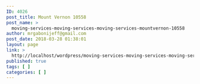 ```yaml
---
ID: 4026
post_title: Mount Vernon 10558
post_name: >
  moving-services-moving-services-moving-services-mountvernon-10558
author: mrgabonijeff@gmail.com
post_date: 2018-03-28 01:38:01
layout: page
link: >
  http://localhost/wordpress/moving-services-moving-services-moving-services-mountvernon-10558/
published: true
tags: [ ]
categories: [ ]
---
```

